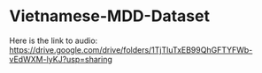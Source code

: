 # Vietnamese-MDD-Dataset

Here is the link to audio: https://drive.google.com/drive/folders/1TjTluTxEB99QhGFTYFWb-vEdWXM-lyKJ?usp=sharing

